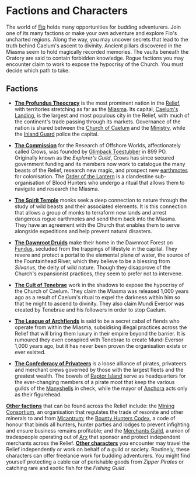 # Factions and Characters

The world of [Fio](1-world.md) holds many opportunities for budding adventurers. Join one of its many factions or make your own adventure and explore Fio's uncharted regions. Along the way, you may uncover secrets that lead to the truth behind Caelum's ascent to divinity. Ancient pillars discovered in the Miasma seem to hold magically recorded memories. The vaults beneath the Oratory are said to contain forbidden knowledge. Rogue factions you may encounter claim to work to expose the hypocrisy of the Church. You must decide which path to take.

## Factions

- [**The Profundus Theocracy**](3-factions/3-1-profundus-theocracy.md) is the most prominent nation in the [Relief](1-world.md), with territories stretching as far as the [Miasma](1-world/1-6-discidium.md#the-miasma). Its capital, [Caelum's Landing](1-world/1-1-profundus.md#caelums-landing), is the largest and most populous city in the Relief, with much of the continent's trade passing through its markets. Governance of the nation is shared between the [Church of Caelum](3-factions/3-1-profundus-theocracy.md#church-of-caelum) and the [Ministry](3-factions/3-1-profundus-theocracy.md#the-ministry), while the [Inland Guard](3-factions/3-1-profundus-theocracy.md#inland-guard) police the capital.

- [**The Commission**](3-factions/3-2-commission.md) for the Research of Offshore Worlds, affectionately called Crows, was founded by [Glimback Toestubber](3-factions/3-2-commission.md#glimback-toestubber) in 899 PO. Originally known as the *Explorer's Guild*, Crows has since secured government funding and its members now work to catalogue the many beasts of the Relief, research new magic, and prospect new [earthmotes](1-world.md#earthmotes) for colonisation. The [Order of the Lantern](3-factions/3-2-commission.md#order-of-the-lantern) is a clandestine sub-organisation of Blood Hunters who undergo a ritual that allows them to navigate and research the Miasma.

- [**The Spirit Temple**](3-factions/3-3-spirit-temple.md) monks seek a deep connection to nature through the study of wild beasts and their associated elements. It is this connection that allows a group of monks to terraform new lands and arrest dangerous rogue earthmotes and send them back into the Miasma. They have an agreement with the Church that enables them to serve alongside expeditions and help prevent natural disasters.

- [**The Dawnroot Druids**](3-factions/3-4-dawnroot-druids.md) make their home in the Dawnroot Forest on [Fundus](1-world/1-1-profundus.md#caelums-landing), secluded from the trappings of lifestyle in the capital. They revere and protect a portal to the elemental plane of water, the source of the Fountainhead River, which they believe to be a blessing from *Silvanus*, the deity of wild nature. Though they disapprove of the Church's expansionist practices, they seem to prefer not to intervene.

- [**The Cult of Tenebrae**](3-factions/3-5-cult-of-tenebrae.md) work in the shadows to expose the hypocrisy of the Church of Caelum. They claim the Miasma was released 1,000 years ago as a result of Caelum's ritual to expel the darkness within him so that he might to ascend to divinity. They also claim Mundi Eversor was created by Tenebrae and his followers in order to stop Caelum.

- [**The League of Archfiends**](3-factions/3-6-league-of-archfiends.md) is said to be a secret cabal of fiends who operate from within the Miasma, subsidising illegal practices across the Relief that will bring them luxury in their empire beyond the barrier. It is rumoured they even conspired with Tenebrae to create Mundi Eversor 1,000 years ago, but it has never been proven the organisation exists or ever existed.

- [**The Confederacy of Privateers**](3-factions/3-7-confederacy-of-privateers.md) is a loose alliance of pirates, privateers and merchant crews governed by those with the largest fleets and the greatest wealth. The bowels of [Raptor Island](1-world/1-3-contritus.md#the-manyshells) serve as headquarters for the ever-changing members of a pirate moot that keep the various guilds of the [Manyshells](1-world/1-3-contritus.md#the-manyshells) in check, while the mayor of [Anchora](1-world/1-3-contritus.md#the-manyshells) acts only as their figurehead.

[**Other factions**](3-factions/3-7-other-factions.md) that can be found across the Relief include: the [Mining Consortium](3-factions/3-8-other-factions.md#mining-consortium), an organisation that regulates the trade of resonite and other minerals to and from [Micantrum](1-world/1-1-profundus.md#the-outermotes); the [Bounty Hunters Codex](3-factions/3-8-other-factions.md#bounty-hunters-codex), a code of honour that binds all hunters, hunter parties and lodges to prevent infighting and ensure business remains profitable; and the [Merchants Guild](3-factions/3-8-other-factions.md), a union of tradespeople operating out of [Arx](1-world/1-4-calidus.md#arx) that sponsor and protect independent merchants across the Relief. [**Other characters**](3-factions/3-8-other-characters.md) you encounter may travel the Relief independently or work on behalf of a guild or society. Routinely, these characters can offer freelance work for budding adventurers. You might find yourself protecting a cable car of perishable goods from *Zipper Pirates* or catching rare and exotic fish for the *Fishing Guild*.
